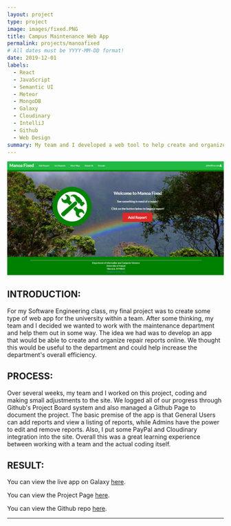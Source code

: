 ```yaml
---
layout: project
type: project
image: images/fixed.PNG
title: Campus Maintenance Web App
permalink: projects/manoafixed
# All dates must be YYYY-MM-DD format!
date: 2019-12-01
labels:
  - React
  - JavaScript
  - Semantic UI
  - Meteor
  - MongoDB
  - Galaxy
  - Cloudinary
  - IntelliJ
  - Github
  - Web Design
summary: My team and I developed a web tool to help create and organize campus-related repairs.
---
```


<img class="ui image" src="../images/Landing.PNG">

## INTRODUCTION:
For my Software Engineering class, my final project was to create some type of web app for the university within a team. After some thinking, my team and I decided we wanted to work with the maintenance department and help them out
in some way. The idea we had was to develop an app that would be able to create and organize repair reports online. We thought this would be useful to the department and could help increase the department's overall efficiency. 

## PROCESS:
Over several weeks, my team and I worked on this project, coding and making small adjustments to the site. We logged all of our progress through Github's Project Board system and also managed a Github Page to document the project. The basic premise of the app is that General Users can add reports and view a listing of reports, while Admins have the power to edit and remove reports. Also, I put some PayPal and Cloudinary integration into the site. Overall this was a great learning experience between working with a team and the actual coding itself.

## RESULT:
You can view the live app on Galaxy [here](http://manoafixed.meteorapp.com/#/).

You can view the Project Page [here](https://manoa-fixed.github.io/).

You can view the Github repo [here](https://github.com/manoa-fixed).

***************************************************************************************


